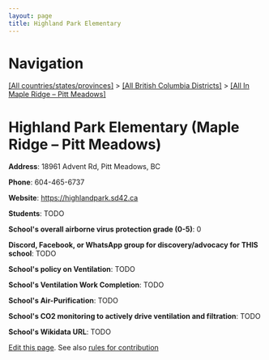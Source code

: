 ```yaml
---
layout: page
title: Highland Park Elementary
---
```

# Navigation

[[All countries/states/provinces]](../../..) > [[All British Columbia Districts]](../..) > [[All In Maple Ridge – Pitt Meadows]](..)

# Highland Park Elementary (Maple Ridge – Pitt Meadows)

**Address**: 18961 Advent Rd, Pitt Meadows, BC

**Phone**: 604-465-6737

**Website**: <https://highlandpark.sd42.ca>

**Students**: TODO

**School's overall airborne virus protection grade (0-5)**: 0

**Discord, Facebook, or WhatsApp group for discovery/advocacy for THIS school**: TODO

**School's policy on Ventilation**: TODO

**School's Ventilation Work Completion**: TODO

**School's Air-Purification**: TODO

**School's CO2 monitoring to actively drive ventilation and filtration**: TODO

**School's Wikidata URL**: TODO


[Edit this page](https://github.com/ventilate-schools/BC/edit/main/./Maple_Ridge_–_Pitt_Meadows/Highland_Park_Elementary.md). See also [rules for contribution](../../../contribution-rules/)